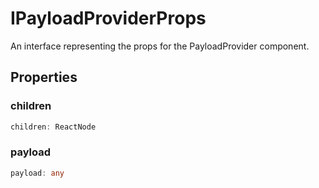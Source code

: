 # IPayloadProviderProps

An interface representing the props for the PayloadProvider component.

## Properties

### children

```ts
children: ReactNode
```

### payload

```ts
payload: any
```
